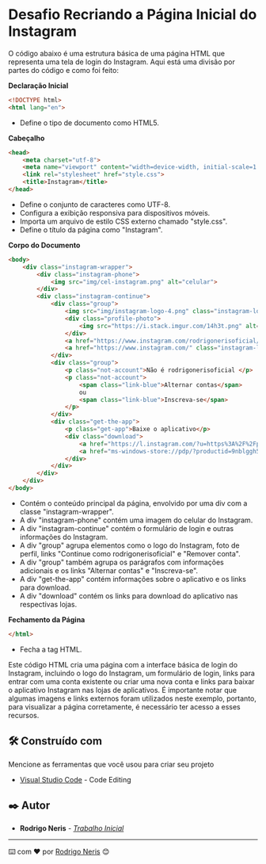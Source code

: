 # Desafio Recriando a Página Inicial do Instagram

O código abaixo é uma estrutura básica de uma página HTML que representa uma tela de login do Instagram. Aqui está uma divisão por partes do código e como foi feito:

**Declaração Inicial**

```html
<!DOCTYPE html>
<html lang="en">
```
- Define o tipo de documento como HTML5.

**Cabeçalho**

```html
<head>
    <meta charset="utf-8">
    <meta name="viewport" content="width=device-width, initial-scale=1.0">
    <link rel="stylesheet" href="style.css">
    <title>Instagram</title>
</head>
```
- Define o conjunto de caracteres como UTF-8.
- Configura a exibição responsiva para dispositivos móveis.
- Importa um arquivo de estilo CSS externo chamado "style.css".
- Define o título da página como "Instagram".

**Corpo do Documento**

```html
<body>
    <div class="instagram-wrapper">
        <div class="instagram-phone">
            <img src="img/cel-instagram.png" alt="celular">
        </div>
        <div class="instagram-continue">
            <div class="group">
                <img src="img/instagram-logo-4.png" class="instagram-logo" alt="instagram logo">
                <div class="profile-photo">
                    <img src="https://i.stack.imgur.com/14h3t.png" alt="foto de perfil">
                </div>
                <a href="https://www.instagram.com/rodrigonerisoficial/" class="instagram-login">Continue como rodrigonerisoficial</a>
                <a href="https://www.instagram.com/" class="instagram-logout">Remover conta</a>
            </div>
            <div class="group">
                <p class="not-account">Não é rodrigonerisoficial </p>
                <p class="not-account">
                    <span class="link-blue">Alternar contas</span>
                    ou
                    <span class="link-blue">Inscreva-se</span>
                </p>
            </div>
            <div class="get-the-app">
                <p class="get-app">Baixe o aplicativo</p>
                <div class="download">
                    <a href="https://l.instagram.com/?u=https%3A%2F%2Fplay.google.com%2Fstore%2Fapps%2Fdetails%3Fid%3Dcom.instagram.android%26referrer%3Dig_mid%253DA3C24CA1-C6B8-4A12-88D5-EF1E0D856202%2526utm_campaign%253DloginPage%2526utm_content%253Dlo%2526utm_source%253Dinstagramweb%2526utm_medium%253Dbadge&e=AT2eWdfGd88oh6iI4RxGALoZtsZ1cj9v6nQD-_XwJ3ccOmg7QPAKCtQeEx3rMF3Q9D9Oi97lPqKOfep8zQLi-H43AEHK8n86MQ0MPWoTCMH7zQslb_jQv-C5GBuNQqU4D24f-93NB26RuG6bO6CUnQ" class="app-download"></a>
                    <a href="ms-windows-store://pdp/?productid=9nblggh5l9xt&referrer=appbadge&source=www.instagram.com&mode=mini&pos=0%2C0%2C1366%2C738" class="app-download"></a>
                </div>
            </div>
        </div>
    </div>
</body>
```
- Contém o conteúdo principal da página, envolvido por uma div com a classe "instagram-wrapper".
- A div "instagram-phone" contém uma imagem do celular do Instagram.
- A div "instagram-continue" contém o formulário de login e outras informações do Instagram.
- A div "group" agrupa elementos como o logo do Instagram, foto de perfil, links "Continue como rodrigonerisoficial" e "Remover conta".
- A div "group" também agrupa os parágrafos com informações adicionais e os links "Alternar contas" e "Inscreva-se".
- A div "get-the-app" contém informações sobre o aplicativo e os links para download.
- A div "download" contém os links para download do aplicativo nas respectivas lojas.

**Fechamento da Página**

```html
</html>
```
- Fecha a tag HTML.

Este código HTML cria uma página com a interface básica de login do Instagram, incluindo o logo do Instagram, um formulário de login, links para entrar com uma conta existente ou criar uma nova conta e links para baixar o aplicativo Instagram nas lojas de aplicativos. É importante notar que algumas imagens e links externos foram utilizados neste exemplo, portanto, para visualizar a página corretamente, é necessário ter acesso a esses recursos.

## 🛠️ Construído com

Mencione as ferramentas que você usou para criar seu projeto

* [Visual Studio Code](https://code.visualstudio.com/download) - Code Editing


## ✒️ Autor

* **Rodrigo Neris** -  [*Trabalho Inicial*](https://github.com/rodrigonerisalves)
---
⌨️ com ❤️ por [Rodrigo Neris](www.linkedin.com/in/rodrigo-neris) 😊